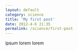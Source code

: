```yaml
---
layout: default
category: science
title: 'My first post'
date: 2012-4-6 21:35
permalink: /science/first-post
---
```



ipsum lorem lorem